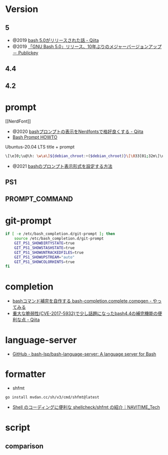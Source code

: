 # Version 
## 5
- @2019 [bash 5.0がリリースされた話 - Qiita](https://qiita.com/ryuichi1208/items/9f0b42517a51ccd34243)
- @2019 [「GNU Bash 5.0」リリース、10年ぶりのメジャーバージョンアップ － Publickey](https://www.publickey1.jp/blog/19/gnu_bash_5010.html)

## 4.4
## 4.2


# prompt
[[NerdFont]]
- @2020 [bashプロンプトの表示をNerdfontsで格好良くする - Qiita](https://qiita.com/GunseiKPaseri/items/e594c8e261905e3d0281)
- [Bash Prompt HOWTO](https://linuxjf.osdn.jp/JFdocs/Bash-Prompt-HOWTO.html#toc2)

Ubuntus-20.04 LTS
title + prompt
```sh
\[\e]0;\u@\h: \w\a\]${debian_chroot:+($debian_chroot)}\[\033[01;32m\]\u@\h\[\033[00m\]:\[\033[01;34m\]\w\[\033[00m\]\$
```

- @2021 [bashのプロンプト表示形式を設定する方法](https://zenn.dev/memo/articles/20211004_ps1)

## PS1

## PROMPT_COMMAND

# git-prompt

```sh
if [ -e /etc/bash_completion.d/git-prompt ]; then
    source /etc/bash_completion.d/git-prompt
	GIT_PS1_SHOWDIRTYSTATE=true
	GIT_PS1_SHOWSTASHSTATE=true
	GIT_PS1_SHOWUNTRACKEDFILES=true
	GIT_PS1_SHOWUPSTREAM="auto"
	GIT_PS1_SHOWCOLORHINTS=true
fi
```

# completion
- [bashコマンド補完を自作する bash-completion,complete,compgen - やってみる](https://ytyaru.hatenablog.com/entry/2023/01/09/000000)
- [重大な脆弱性(CVE-2017-5932)で少し話題になったbash4.4の補完機能の便利な点 - Qiita](https://qiita.com/tajima_taso/items/a85dbe8ec9a2825973e2)

# language-server
- [GitHub - bash-lsp/bash-language-server: A language server for Bash](https://github.com/bash-lsp/bash-language-server)

# formatter
- shfmt
```
go install mvdan.cc/sh/v3/cmd/shfmt@latest
```

- [Shell のコーディングに便利な shellcheck/shfmt の紹介｜NAVITIME_Tech](https://note.com/navitime_tech/n/n0675e103bafa)

# script
## comparison

